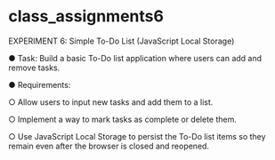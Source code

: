 # class_assignments6

EXPERIMENT 6: Simple To-Do List (JavaScript Local Storage)

● Task: Build a basic To-Do list application where users can add and remove tasks.

● Requirements:

○ Allow users to input new tasks and add them to a list.

○ Implement a way to mark tasks as complete or delete them.

○ Use JavaScript Local Storage to persist the To-Do list items so they remain even after the browser is closed and reopened.
